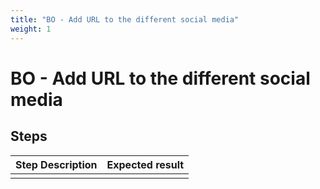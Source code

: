 ```yaml
---
title: "BO - Add URL to the different social media"
weight: 1
---
```


# BO - Add URL to the different social media
## Steps
| Step Description | Expected result |
| ----- | ----- |
|  |  |
